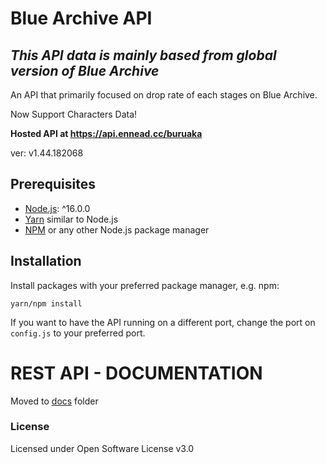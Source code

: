 
# Blue Archive API

## *This API data is mainly based from global version of Blue Archive*

An API that primarily focused on drop rate of each stages on Blue Archive.

Now Support Characters Data!

**Hosted API at https://api.ennead.cc/buruaka** 

ver: v1.44.182068

## Prerequisites

- [Node.js](https://nodejs.org/): ^16.0.0
- [Yarn](https://yarnpkg.com/) similar to Node.js
- [NPM](https://npmjs.org/) or any other Node.js package manager

## Installation

Install packages with your preferred package manager, e.g. npm:

```
yarn/npm install
```

If you want to have the API running on a different port, change the port on `config.js` to your preferred port.

# REST API - DOCUMENTATION

Moved to [docs](https://github.com/torikushiii/BlueArchiveAPI/tree/main/docs) folder

### License

Licensed under Open Software License v3.0
